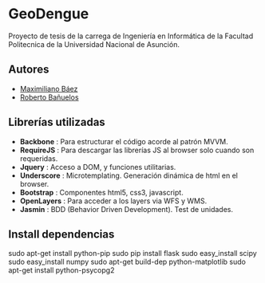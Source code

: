GeoDengue
===
Proyecto de tesis de la carrega de Ingeniería en Informática de la Facultad Politecnica de la Universidad Nacional de Asunción.

Autores
---
* [Maximiliano Báez](mailto:maxibaezpy@gmail.com)
* [Roberto Bañuelos](mailto:robertobanuelos@gmail.com)

Librerías utilizadas
---
* **Backbone** : Para estructurar el código acorde al patrón MVVM.
* **RequireJS** : Para descargar las librerías JS al browser solo cuando son requeridas.
* **Jquery** : Acceso a DOM, y funciones utilitarias.
* **Underscore** : Microtemplating. Generación dinámica de html en el browser.
* **Bootstrap** : Componentes html5, css3, javascript.
* **OpenLayers** : Para acceder a los layers via WFS y WMS.
* **Jasmin** : BDD (Behavior Driven Development). Test de unidades.

Install dependencias
---
sudo apt-get install python-pip
sudo pip install flask
sudo easy_install scipy
sudo easy_install numpy
sudo apt-get build-dep python-matplotlib
sudo apt-get install  python-psycopg2

